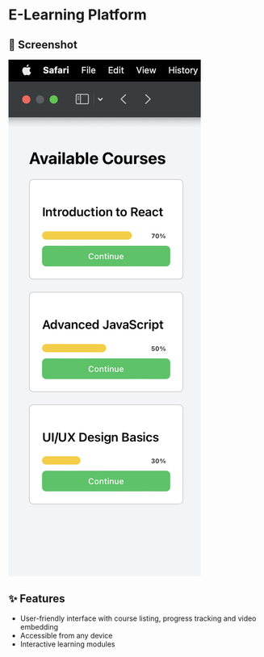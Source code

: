 # E-Learning Platform

## 📸 Screenshot

![E-Learning Screenshot](e-learning.png)

## ✨ Features

- User-friendly interface with course listing, progress tracking and video embedding
- Accessible from any device
- Interactive learning modules
